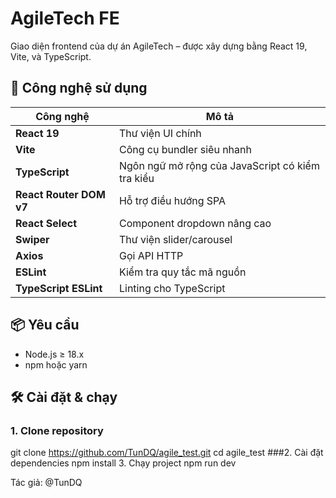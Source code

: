 # AgileTech FE

Giao diện frontend của dự án AgileTech – được xây dựng bằng React 19, Vite, và TypeScript.

## 🚀 Công nghệ sử dụng

| Công nghệ | Mô tả |
|----------|-------|
| **React 19** | Thư viện UI chính |
| **Vite** | Công cụ bundler siêu nhanh |
| **TypeScript** | Ngôn ngữ mở rộng của JavaScript có kiểm tra kiểu |
| **React Router DOM v7** | Hỗ trợ điều hướng SPA |
| **React Select** | Component dropdown nâng cao |
| **Swiper** | Thư viện slider/carousel |
| **Axios** | Gọi API HTTP |
| **ESLint** | Kiểm tra quy tắc mã nguồn |
| **TypeScript ESLint** | Linting cho TypeScript |

## 📦 Yêu cầu

- Node.js ≥ 18.x
- npm hoặc yarn

## 🛠️ Cài đặt & chạy

### 1. Clone repository
git clone https://github.com/TunDQ/agile_test.git
cd agile_test
###2. Cài đặt dependencies
npm install
3. Chạy project
npm run dev

Tác giả: @TunDQ
